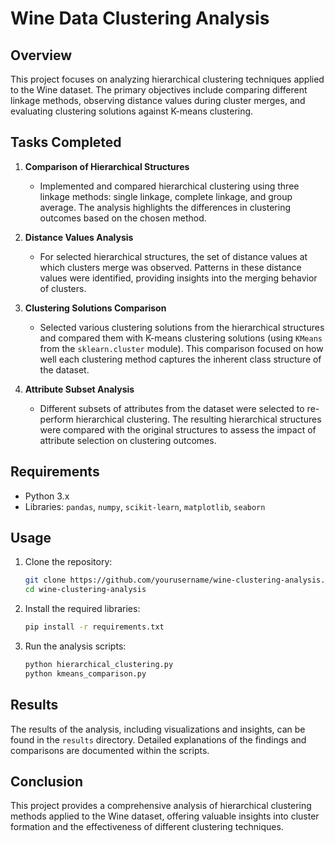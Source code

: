 # Wine Data Clustering Analysis

## Overview

This project focuses on analyzing hierarchical clustering techniques applied to the Wine dataset. The primary objectives include comparing different linkage methods, observing distance values during cluster merges, and evaluating clustering solutions against K-means clustering.

## Tasks Completed

1. **Comparison of Hierarchical Structures**  
   - Implemented and compared hierarchical clustering using three linkage methods: single linkage, complete linkage, and group average. The analysis highlights the differences in clustering outcomes based on the chosen method.

2. **Distance Values Analysis**  
   - For selected hierarchical structures, the set of distance values at which clusters merge was observed. Patterns in these distance values were identified, providing insights into the merging behavior of clusters.

3. **Clustering Solutions Comparison**  
   - Selected various clustering solutions from the hierarchical structures and compared them with K-means clustering solutions (using `KMeans` from the `sklearn.cluster` module). This comparison focused on how well each clustering method captures the inherent class structure of the dataset.

4. **Attribute Subset Analysis**  
   - Different subsets of attributes from the dataset were selected to re-perform hierarchical clustering. The resulting hierarchical structures were compared with the original structures to assess the impact of attribute selection on clustering outcomes.

## Requirements

- Python 3.x
- Libraries: `pandas`, `numpy`, `scikit-learn`, `matplotlib`, `seaborn`

## Usage

1. Clone the repository:
   ```bash
   git clone https://github.com/yourusername/wine-clustering-analysis.git
   cd wine-clustering-analysis
   ```

2. Install the required libraries:
   ```bash
   pip install -r requirements.txt
   ```

3. Run the analysis scripts:
   ```bash
   python hierarchical_clustering.py
   python kmeans_comparison.py
   ```

## Results

The results of the analysis, including visualizations and insights, can be found in the `results` directory. Detailed explanations of the findings and comparisons are documented within the scripts.

## Conclusion

This project provides a comprehensive analysis of hierarchical clustering methods applied to the Wine dataset, offering valuable insights into cluster formation and the effectiveness of different clustering techniques.
